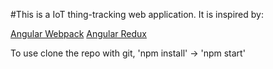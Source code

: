 #This is a IoT thing-tracking web application. It is inspired by: 

[Angular Webpack](https://github.com/preboot/angular-webpack.git)
[Angular Redux](https://github.com/angular-redux)

To use clone the repo with git, 'npm install' -> 'npm start'
